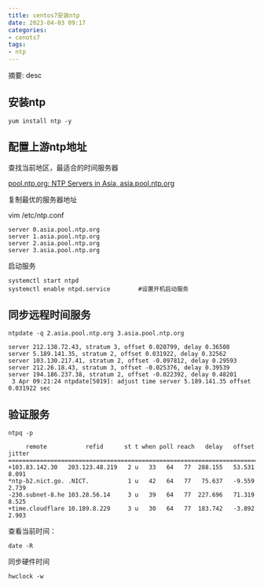 ```yaml
---
title: centos7安装ntp
date: 2023-04-03 09:17
categories:
- cenots7
tags:
- ntp
---
```

  
  
摘要: desc
<!-- more -->

## 安装ntp

```
yum install ntp -y
```

## 配置上游ntp地址

查找当前地区，最适合的时间服务器 

[pool.ntp.org: NTP Servers in Asia, asia.pool.ntp.org ](https://www.pool.ntp.org/zone/asia)

复制最优的服务器地址

vim /etc/ntp.conf

```
server 0.asia.pool.ntp.org
server 1.asia.pool.ntp.org
server 2.asia.pool.ntp.org
server 3.asia.pool.ntp.org
```

启动服务
```
systemctl start ntpd 
systemctl enable ntpd.service        #设置开机启动服务
```

## 同步远程时间服务

```
ntpdate -q 2.asia.pool.ntp.org 3.asia.pool.ntp.org

server 212.138.72.43, stratum 3, offset 0.020799, delay 0.36508
server 5.189.141.35, stratum 2, offset 0.031922, delay 0.32562
server 103.130.217.41, stratum 2, offset -0.097812, delay 0.29593
server 212.26.18.43, stratum 3, offset -0.025376, delay 0.39539
server 194.186.237.38, stratum 2, offset -0.022392, delay 0.48201
 3 Apr 09:21:24 ntpdate[5019]: adjust time server 5.189.141.35 offset 0.031922 sec
```

## 验证服务

```
ntpq -p 

     remote           refid      st t when poll reach   delay   offset  jitter
==============================================================================
+103.83.142.30   203.123.48.219   2 u   33   64   77  288.155   53.531   8.091
*ntp-b2.nict.go. .NICT.           1 u   42   64   77   75.637   -9.559   2.739
-230.subnet-8.he 103.28.56.14     3 u   39   64   77  227.696   71.319   8.525
+time.cloudflare 10.189.8.229     3 u   30   64   77  183.742   -3.892   2.903
```


查看当前时间：
```
date -R
```

同步硬件时间
```
hwclock -w 
```